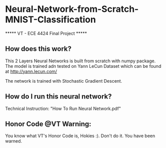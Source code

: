 # Neural-Network-from-Scratch-MNIST-Classification

***** VT - ECE 4424 Final Project *****
## How does this work? 
This 2 Layers Neural Networks is built from scratch with numpy package. The model is trained adn tested on Yann LeCun Dataset which can be found at http://yann.lecun.com/

The network is trained with Stochastic Gradient Descent.
## How do I run this neural network?



Technical Instruction: "How To Run Neural Network.pdf"
## Honor Code @VT Warning:
You know what VT's Honor Code is, Hokies :). Don't do it. You have been warned.

